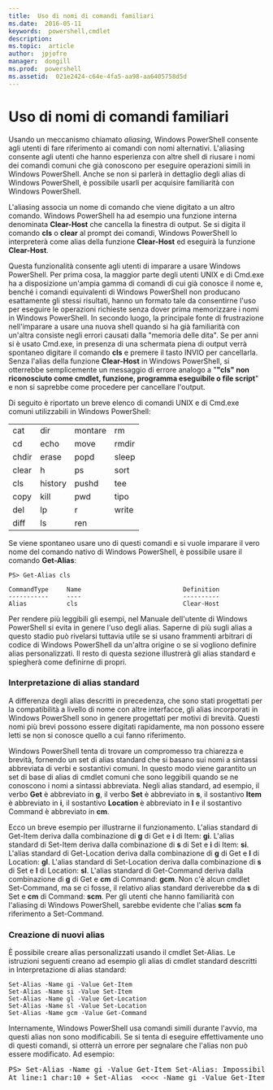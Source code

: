 ```yaml
---
title:  Uso di nomi di comandi familiari
ms.date:  2016-05-11
keywords:  powershell,cmdlet
description:  
ms.topic:  article
author:  jpjofre
manager:  dongill
ms.prod:  powershell
ms.assetid:  021e2424-c64e-4fa5-aa98-aa6405758d5d
---
```


# Uso di nomi di comandi familiari
Usando un meccanismo chiamato *aliasing*, Windows PowerShell consente agli utenti di fare riferimento ai comandi con nomi alternativi. L'aliasing consente agli utenti che hanno esperienza con altre shell di riusare i nomi dei comandi comuni che già conoscono per eseguire operazioni simili in Windows PowerShell. Anche se non si parlerà in dettaglio degli alias di Windows PowerShell, è possibile usarli per acquisire familiarità con Windows PowerShell.

L'aliasing associa un nome di comando che viene digitato a un altro comando. Windows PowerShell ha ad esempio una funzione interna denominata **Clear-Host** che cancella la finestra di output. Se si digita il comando **cls** o **clear** al prompt dei comandi, Windows PowerShell lo interpreterà come alias della funzione **Clear-Host** ed eseguirà la funzione **Clear-Host**.

Questa funzionalità consente agli utenti di imparare a usare Windows PowerShell. Per prima cosa, la maggior parte degli utenti UNIX e di Cmd.exe ha a disposizione un'ampia gamma di comandi di cui già conosce il nome e, benché i comandi equivalenti di Windows PowerShell non producano esattamente gli stessi risultati, hanno un formato tale da consentirne l'uso per eseguire le operazioni richieste senza dover prima memorizzare i nomi in Windows PowerShell. In secondo luogo, la principale fonte di frustrazione nell'imparare a usare una nuova shell quando si ha già familiarità con un'altra consiste negli errori causati dalla "memoria delle dita". Se per anni si è usato Cmd.exe, in presenza di una schermata piena di output verrà spontaneo digitare il comando **cls** e premere il tasto INVIO per cancellarla. Senza l'alias della funzione **Clear-Host** in Windows PowerShell, si otterrebbe semplicemente un messaggio di errore analogo a "**"cls" non riconosciuto come cmdlet, funzione, programma eseguibile o file script**" e non si saprebbe come procedere per cancellare l'output.

Di seguito è riportato un breve elenco di comandi UNIX e di Cmd.exe comuni utilizzabili in Windows PowerShell:

|||||
|-|-|-|-|
|cat|dir|montare|rm|
|cd|echo|move|rmdir|
|chdir|erase|popd|sleep|
|clear|h|ps|sort|
|cls|history|pushd|tee|
|copy|kill|pwd|tipo|
|del|lp|r|write|
|diff|ls|ren||

Se viene spontaneo usare uno di questi comandi e si vuole imparare il vero nome del comando nativo di Windows PowerShell, è possibile usare il comando **Get-Alias**:

```
PS> Get-Alias cls

CommandType     Name                            Definition
-----------     ----                            ----------
Alias           cls                             Clear-Host
```

Per rendere più leggibili gli esempi, nel Manuale dell'utente di Windows PowerShell si evita in genere l'uso degli alias. Saperne di più sugli alias a questo stadio può rivelarsi tuttavia utile se si usano frammenti arbitrari di codice di Windows PowerShell da un'altra origine o se si vogliono definire alias personalizzati. Il resto di questa sezione illustrerà gli alias standard e spiegherà come definirne di propri.

### Interpretazione di alias standard
A differenza degli alias descritti in precedenza, che sono stati progettati per la compatibilità a livello di nome con altre interfacce, gli alias incorporati in Windows PowerShell sono in genere progettati per motivi di brevità. Questi nomi più brevi possono essere digitati rapidamente, ma non possono essere letti se non si conosce quello a cui fanno riferimento.

Windows PowerShell tenta di trovare un compromesso tra chiarezza e brevità, fornendo un set di alias standard che si basano sui nomi a sintassi abbreviata di verbi e sostantivi comuni. In questo modo viene garantito un set di base di alias di cmdlet comuni che sono leggibili quando se ne conoscono i nomi a sintassi abbreviata. Negli alias standard, ad esempio, il verbo **Get** è abbreviato in **g**, il verbo **Set** è abbreviato in **s**, il sostantivo **Item** è abbreviato in **i**, il sostantivo **Location** è abbreviato in **l** e il sostantivo Command è abbreviato in **cm**.

Ecco un breve esempio per illustrarne il funzionamento. L'alias standard di Get-Item deriva dalla combinazione di **g** di Get e **i** di Item: **gi**. L'alias standard di Set-Item deriva dalla combinazione di **s** di Set e **i** di Item: **si**. L'alias standard di Get-Location deriva dalla combinazione di **g** di Get e **l** di Location: **gl**. L'alias standard di Set-Location deriva dalla combinazione di **s** di Set e **l** di Location: **sl**. L'alias standard di Get-Command deriva dalla combinazione di **g** di Get e **cm** di Command: **gcm**. Non c'è alcun cmdlet Set-Command, ma se ci fosse, il relativo alias standard deriverebbe da **s** di Set e **cm** di Command: **scm**. Per gli utenti che hanno familiarità con l'aliasing di Windows PowerShell, sarebbe evidente che l'alias **scm** fa riferimento a Set-Command.

### Creazione di nuovi alias
È possibile creare alias personalizzati usando il cmdlet Set-Alias. Le istruzioni seguenti creano ad esempio gli alias di cmdlet standard descritti in Interpretazione di alias standard:

```
Set-Alias -Name gi -Value Get-Item
Set-Alias -Name si -Value Set-Item
Set-Alias -Name gl -Value Get-Location
Set-Alias -Name sl -Value Set-Location
Set-Alias -Name gcm -Value Get-Command
```

Internamente, Windows PowerShell usa comandi simili durante l'avvio, ma questi alias non sono modificabili. Se si tenta di eseguire effettivamente uno di questi comandi, si otterrà un errore per segnalare che l'alias non può essere modificato. Ad esempio:

<pre>PS> Set-Alias -Name gi -Value Get-Item Set-Alias: Impossibile scrivere sull'alias. L'alias gi è di sola lettura o costante e non è possibile eseguire operazioni di scrittura su di esso.
At line:1 char:10 + Set-Alias  <<<< -Name gi -Value Get-Item</pre>



<!--HONumber=May16_HO2-->


